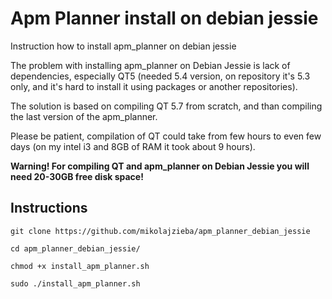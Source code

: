 # Apm Planner install on debian jessie
Instruction how to install apm_planner on debian jessie

The problem with installing apm_planner on Debian Jessie is lack of dependencies, especially QT5 (needed 5.4 version, on repository it's 5.3 only, and it's hard to install it using packages or another repositories).

The solution is based on compiling QT 5.7 from scratch, and than compiling the last version of the apm_planner. 

Please be patient, compilation of QT could take from few hours to even few days (on my intel i3 and 8GB of RAM it took about 9 hours).

**Warning! For compiling QT and apm_planner on Debian Jessie you will need 20-30GB free disk space!**

Instructions
------------

```git clone https://github.com/mikolajzieba/apm_planner_debian_jessie```

```cd apm_planner_debian_jessie/```

```chmod +x install_apm_planner.sh```

```sudo ./install_apm_planner.sh```

